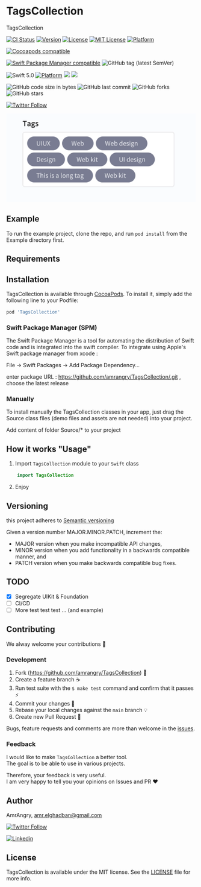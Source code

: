 # TagsCollection
TagsCollection

[![CI Status](https://img.shields.io/travis/amrangry/TagsCollection.svg?style=flat)](https://travis-ci.org/amrangry/TagsCollection)
[![Version](https://img.shields.io/cocoapods/v/TagsCollection.svg?style=flat)](https://cocoapods.org/pods/TagsCollection)
[![License](https://img.shields.io/cocoapods/l/TagsCollection.svg?style=flat)](https://cocoapods.org/pods/TagsCollection)
[![MIT License](http://img.shields.io/badge/license-MIT-blue.svg?style=flat-square)](https://github.com/amrangry/TagsCollection/blob/main/LICENSE)
[![Platform](https://img.shields.io/cocoapods/p/TagsCollection.svg?style=flat)](https://cocoapods.org/pods/TagsCollection)

[![Cocoapods compatible](https://img.shields.io/badge/Cocoapods-compatible-brightgreen.svg)](https://cocoapods.org/pods/TagsCollection) 

[![Swift Package Manager compatible](https://img.shields.io/badge/Swift%20Package%20Manager-compatible-brightgreen.svg)](https://github.com/apple/swift-package-manager) ![GitHub tag (latest SemVer)](https://img.shields.io/github/v/tag/amrangry/TagsCollection?sort=semver)

![Swift 5.0](https://img.shields.io/badge/Swift-5.0-orange.svg)
[![Platform](https://img.shields.io/cocoapods/p/TagsCollection.svg?style=flat)](https://cocoapods.org/pods/TagsCollection)
![](https://img.shields.io/badge/Platform-iOS-orange) <img src="https://img.shields.io/badge/minimum%20iOS%20version-10-red"> 

![GitHub code size in bytes](https://img.shields.io/github/languages/code-size/amrangry/TagsCollection)
![GitHub last commit](https://img.shields.io/github/last-commit/amrangry/TagsCollection)
![GitHub forks](https://img.shields.io/github/forks/amrangry/TagsCollection?style=social)
![GitHub stars](https://img.shields.io/github/stars/amrangry/TagsCollection?style=social)

[![Twitter Follow](https://img.shields.io/twitter/follow/amr_elghadban?style=social)](https://twitter.com/intent/follow?screen_name=amr_elghadban)

<p align="center">
  <img src ="https://github.com/amrangry/TagsCollection/blob/main/logo.png?raw=true"/>
</p>


## Example

To run the example project, clone the repo, and run `pod install` from the Example directory first.

## Requirements

## Installation

TagsCollection is available through [CocoaPods](https://cocoapods.org). To install
it, simply add the following line to your Podfile:

```ruby
pod 'TagsCollection'
```

### Swift Package Manager (SPM)
The Swift Package Manager is a tool for automating the distribution of Swift code and is integrated into the swift compiler. To integrate using Apple's Swift package manager from xcode :

File -> Swift Packages -> Add Package Dependency...

enter package URL : https://github.com/amrangry/TagsCollection/.git , choose the latest release

### Manually
To install manually the TagsCollection classes in your app, just drag the Source class files (demo files and assets are not needed) into your project.

Add content of folder Source/* to your project

## How it works "Usage"
1. Import `TagsCollection` module to your `Swift` class
```swift
    import TagsCollection
```
2. Enjoy

## Versioning

this project adheres to [Semantic versioning](https://semver.org/)

Given a version number MAJOR.MINOR.PATCH, increment the:

- MAJOR version when you make incompatible API changes,
- MINOR version when you add functionality in a backwards compatible manner, and
- PATCH version when you make backwards compatible bug fixes.

## TODO

* [x] Segregate UIKit & Foundation
* [ ] CI/CD 
* [ ] More test test test ... (and example)

## Contributing

We alway welcome your contributions :clap:

### Development

1. Fork (https://github.com/amrangry/TagsCollection) :tada:
1. Create a feature branch :coffee:
1. Run test suite with the `$ make test` command and confirm that it passes :zap:
1. Commit your changes :memo:
1. Rebase your local changes against the `main` branch :bulb:
1. Create new Pull Request :love_letter:

Bugs, feature requests and comments are more than welcome in the [issues](https://github.com/amrangry/TagsCollection/issues).

### Feedback

I would like to make `TagsCollection` a better tool.  
The goal is to be able to use in various projects.

Therefore, your feedback is very useful.  
I am very happy to tell you your opinions on Issues and PR :heart:

## Author

AmrAngry, <a href="amr.elghadban@gmail.com">amr.elghadban@gmail.com</a>

[![Twitter Follow](https://img.shields.io/twitter/follow/amr_elghadban?style=social)](https://twitter.com/intent/follow?screen_name=amr_elghadban)

[![Linkedin](https://img.shields.io/badge/Lets%20Connect%20via-LinkedIn-blue)](https://www.linkedin.com/in/amrelghadban/)

## License

TagsCollection is available under the MIT license. See the [LICENSE](https://github.com/amrangry/TagsCollection/blob/master/LICENSE) file for more info.
